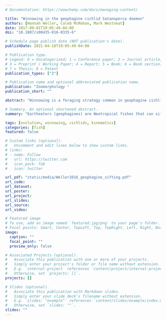 ```yaml
---
# Documentation: https://wowchemy.com/docs/managing-content/

title: "Winnowing in the geophagine cichlid Satanoperca daemon"
authors: [Hannah Weller, Caleb McMahan, Mark Westneat]
date: 2017-09-01T19:05:49-04:00
doi: "10.1007/s00435-016-0335-6"

# Schedule page publish date (NOT publication's date).
publishDate: 2021-04-18T19:05:49-04:00

# Publication type.
# Legend: 0 = Uncategorized; 1 = Conference paper; 2 = Journal article;
# 3 = Preprint / Working Paper; 4 = Report; 5 = Book; 6 = Book section;
# 7 = Thesis; 8 = Patent
publication_types: ["2"]

# Publication name and optional abbreviated publication name.
publication: "Zoomorphology "
publication_short: ""

abstract: "Winnowing is a foraging strategy common in geophagine cichlids (Cichlidae), in which sediment is sifted for food in the oral cavity. Geophagines have modified pharyngeal structures that function in winnowing, although detailed anatomical and functional information is still needed to clarify the mechanisms by which these fishes obtain food by sifting. With this study, we explore geo- phagine winnowing kinematics and variability of winnowing phases to test whether this is a highly modulated or stereotyped behavior. Winnowing was characterized with high-speed video of an archetypal winnower, *Satanoperca daemon*, which employs a three-part feeding behavior involving strike, winnowing, and sediment ejection. Over the course of feeding events, fish exhibited rapid reversal of hydraulic flow within the oral cavity and remarkable versatility during the winnowing stage. We also explored how cranial morphology varies within the clade across a phylogenetic hypothesis for the group. Cranial morphologies were analyzed in 19 species across 12 geophagine genera; principal component analysis suggests a particular winnowing morphospace exploited differentially by species. Central conclusions of this study are that the strike and ejection phases are stereotypic (low variation) but that rhythmic winnowing is highly variable. Winnowing in geophagines is not directly analogous to winnowing in surfperches (Embiotocidae), to which it is often compared. There is substantial morphometric variation across the clade, even between winnowing species. The wide range of anatomical and biomechanical variants in this diverse clade provides intriguing insight into an underexplored feeding strategy."

# Summary. An optional shortened abstract.
summary: "Eartheaters (geophagines) are Neotropical fishes that can sift edible particles out of sand, without swallowing too much sand. How?"

tags: [evolution, winnowing, cichlids, kinematics]
categories: [fish]
featured: false

# Custom links (optional).
#   Uncomment and edit lines below to show custom links.
# links:
# - name: Follow
#   url: https://twitter.com
#   icon_pack: fab
#   icon: twitter

url_pdf: "static/media/Weller2016_geophagine_sifting.pdf"
url_code:
url_dataset:
url_poster:
url_project:
url_slides:
url_source:
url_video:

# Featured image
# To use, add an image named `featured.jpg/png` to your page's folder. 
# Focal points: Smart, Center, TopLeft, Top, TopRight, Left, Right, BottomLeft, Bottom, BottomRight.
image:
  caption: ""
  focal_point: ""
  preview_only: false

# Associated Projects (optional).
#   Associate this publication with one or more of your projects.
#   Simply enter your project's folder or file name without extension.
#   E.g. `internal-project` references `content/project/internal-project/index.md`.
#   Otherwise, set `projects: []`.
projects: []

# Slides (optional).
#   Associate this publication with Markdown slides.
#   Simply enter your slide deck's filename without extension.
#   E.g. `slides: "example"` references `content/slides/example/index.md`.
#   Otherwise, set `slides: ""`.
slides: ""
---
```

